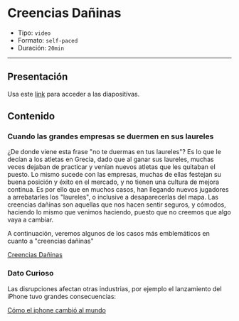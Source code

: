 # Creencias Dañinas

* Tipo: `video`
* Formato: `self-paced`
* Duración: `20min`

***

## Presentación
Usa este [link](https://docs.google.com/presentation/d/1z2gTlJ6pkm8P3vO4Su1rICybR2Ap7KNBLqkZ6DgIIHU/edit#slide=id.g38113bfa8e_0_56) para acceder a las diapositívas.

## Contenido
### Cuando las grandes empresas se duermen en sus laureles

¿De donde viene esta frase "no te duermas en tus laureles"?
Es lo que le decían a los atletas en Grecia, dado que al ganar sus laureles,
muchas veces dejaban de practicar y venían nuevos atletas que les quitaban el
puesto. Lo mismo sucede con las empresas, muchas de ellas festejan su buena
posición y éxito en el mercado, y no tienen una cultura de mejora continua. Es
por ello que en muchos casos, han llegando nuevos jugadores a arrebatarles los
"laureles", o inclusive a desaparecerlas del mapa. Las creencias dañinas son
aquellas que nos hacen sentir seguros, y cómodos, haciendo lo mismo que venimos
haciendo, puesto que no creemos que algo vaya a cambiar.

A continuación, veremos algunos de los casos más emblemáticos en cuanto a
"creencias dañinas"

[Creencias Dañinas](https://www.useloom.com/share/9199424c6beb44f4a201e39b5db77235)

### Dato Curioso

Las disrupciones afectan otras industrias, por ejemplo el lanzamiento del iPhone
tuvo grandes consecuencias:

[Cómo el iphone cambió al mundo](https://www.useloom.com/share/494a902772fd41e38089567861808b80)


